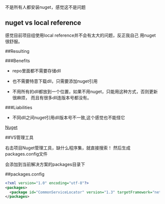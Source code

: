 
不是所有人都安装nuget，感觉这不是问题

## nuget vs local  reference


感觉目前项目组使用local reference并不会有太大的问题，反正我自己
用nuget很舒服。

##Resulting

###Benefits

* repo里面都不需要存储dll

* 也不需要特意下载dll，只需要添加nuget引用

* 不用所有的dll都放到一个位置，如果不用nuget，只能用这种方式，否则更新很麻烦，
而且有很多dll连版本号都没有。

###Liabilities 

* 不同dll之间nuget引用dll版本号不一致,这个感觉也不能怪它


[Nuget]()

##VS管理工具

右击项目Nuget管理工具，缺什么程序集，就直接搜索！
然后生成packages.config文件

会添加到当前解决方案的packages目录下

##packages.config

```xml
<?xml version="1.0" encoding="utf-8"?>
<packages>
  <package id="CommonServiceLocator" version="1.3" targetFramework="net40-client" />
</packages>

```